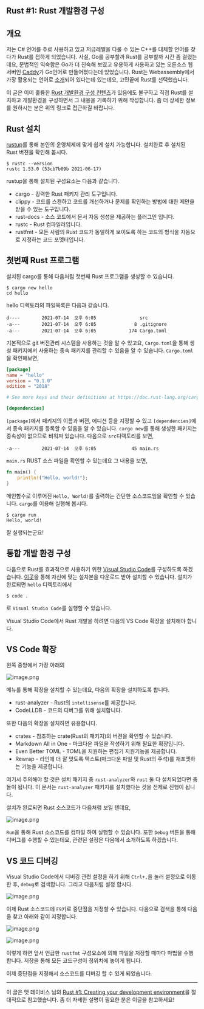 ## Rust #1: Rust 개발환경 구성

## 개요
저는 C# 언어를 주로 사용하고 있고 저급레벨을 다룰 수 있는 C++를 대체할 언어를 찾다가 Rust를 접하게 되었습니다. 사실, Go를 공부할까 Rust를 공부할까 시간 좀 걸렸는데요, 문법적인 익숙함은 Go가 더 친숙해 보였고 유용하게 사용하고 있는 오른소스 웹 서버인 [Caddy](https://caddyserver.com/)가 Go언어로 만들어졌다는데 있었습니다. Rust는 Webassembly에서 가장 활용되는 언어로 [소개](https://blog.scottlogic.com/2021/06/21/state-of-wasm.html?utm_source=thenewstack&utm_medium=website&utm_campaign=platform)되어 있다는데 있는데요, 고민끝에 Rust를 선택했습니다.

이 글은 이미 훌륭한 [Rust 개발환경 구성 컨텐츠](https://dev.to/cthutu/rust-1-creating-your-development-environment-55bi)가 있음에도 불구하고 직접 Rust를 설치하고 개발환경을 구성하면서 그 내용을 기록하기 위해 작성합니다. 좀 더 상세한 정보를 원하시는 분은 위의 링크로 접근하길 바랍니다.

## Rust 설치
[rustup](https://rustup.rs/)를 통해 본인의 운영체제에 맞게 쉽게 설치 가능합니다. 설치완료 후 설치된 Rust 버젼을 확인해 봅시다.

```shell
$ rustc --version
rustc 1.53.0 (53cb7b09b 2021-06-17)
```

rustup을 통해 설치된 구성요소는 다음과 같습니다.

- cargo - 강력한 Rust 패키지 관리 도구입니다.
- clippy - 코드를 스캔하고 코드를 개선하거나 문제를 확인하는 방법에 대한 제안을 받을 수 있는 도구입니다.
- rust-docs - 소스 코드에서 문서 자동 생성을 제공하는 플러그인 입니다.
- rustc - Rust 컴파일러입니다.
- rustfmt - 모든 사람의 Rust 코드가 동일하게 보이도록 하는 코드의 형식을 자동으로 지정하는 코드 포멧터입니다.

## 첫번째 Rust 프로그램
설치된 cargo를 통해 다음처럼 첫번째 Rust 프로그램을 생성할 수 있습니다.

```shell
$ cargo new hello
cd hello
```
hello 디렉토리의 파일목록은 다음과 같습니다.

```shell
d----        2021-07-14  오후 6:05                src
-a---        2021-07-14  오후 6:05              8 .gitignore
-a---        2021-07-14  오후 6:05            174 Cargo.toml
```

기본적으로 git 버전관리 시스템을 사용하는 것을 알 수 있고요, `Cargo.toml`을 통해 생성 패키지에서 사용하는 종속 패키지를 관리할 수 있음을 알 수 있습니다. `Cargo.toml`을 확인해보면,

```toml
[package]
name = "hello"
version = "0.1.0"
edition = "2018"

# See more keys and their definitions at https://doc.rust-lang.org/cargo/reference/manifest.html

[dependencies]
```
`[package]`에서 패키지의 이름과 버젼, 에디션 등을 지정할 수 있고 `[dependencies]`에서 종속 패키지를 등록할 수 있음을 알 수 있습니다. `cargo new`를 통해 생성한 패키지는 종속성이 없으므로 비워져 있습니다. 다음으로 `src`디렉토리를 보면,

```shell
-a---        2021-07-14  오후 6:05             45 main.rs
```

`main.rs` RUST 소스 파일을 확인할 수 있는데요 그 내용을 보면,

```rust
fn main() {
    println!("Hello, world!");
}
```

메인함수로 이루어진 `Hello, World!`를 출력하는 간단한 소스코드임을 확인할 수 있습니다. `cargo`를 이용해 실행해 봅시다.

```shell
$ cargo run
Hello, world!
```

잘 실행되는군요!

## 통합 개발 환경 구성
다음으로 Rust를 효과적으로 사용하기 위한 [Visual Studio Code](https://code.visualstudio.com/)를 구성하도록 하겠습니다. [이곳](https://code.visualstudio.com/#alt-downloads)을 통해 자신에 맞는 설치본을 다운로드 받아 설치할 수 있습니다.
설치가 완료되면 `hello` 디렉토리에서

```shell
$ code .
```
로 `Visual Studio Code`를 실행할 수 있습니다.

Visual Studio Code에서 Rust 개발을 하려면 다음의 VS Code 확장을 설치해야 합니다.

## VS Code 확장

왼쪽 중앙에서 가장 아래의

![image.png](https://cdn.hashnode.com/res/hashnode/image/upload/v1626254354051/6gHfXuIyL.png)

메뉴를 통해 확장을 설치할 수 있는데요, 다음의 확장을 설치하도록 합니다.

- rust-analyzer - Rust의 `intellisense`를 제공합니다.
- CodeLLDB - 코드의 디버그를 위해 설치합니다.

또한 다음의 확장을 설치하면 유용합니다.

- crates - 참조하는 crate(Rust의 패키지)의 버젼을 확인할 수 있습니다.
- Markdown All in One - 마크다운 파일을 작성하기 위해 필요한 확장입니다.
- Even Better TOML - TOML을 지원하는 편집기 지원기능을 제공합니다.
- Rewrap - 라인에 더 잘 맞도록 텍스트(마크다운 파일 및  Rust의 주석)를 재포멧하는 기능을 제공합니다.

여기서 주의해야 할 것은 설치 패키지 중 `rust-analyzer`와 `rust` 둘 다 설치되었다면 충돌이 됩니다. 이 문서는 `rust-analyzer` 패키지를 설치했다는 것을 전제로 진행이 됩니다.

설치가 완료되면 Rust 소스코드가 다음처럼 보일 텐데요,

![image.png](https://cdn.hashnode.com/res/hashnode/image/upload/v1626255349331/QtDjo7rGB.png)

`Run`을 통해 Rust 소스코드를 컴파일 하여 실행할 수 있습니다. 또한 `Debug` 버튼을 통해 디버그를 수행할 수 있는데요, 관련된 설정은 다음에서 소개하도록 하겠습니다.

## VS 코드 디버깅
Visual Studio Code에서 디버깅 관련 설정을 하기 위해 `Ctrl+,`을 눌러 설정으로 이동한 후, `debug`로 검색합니다. 그리고 다음처럼 설정 합시다.

![image.png](https://cdn.hashnode.com/res/hashnode/image/upload/v1626255649704/m8ogPxNnh.png)

이제 Rust 소스코드에 `F9`키로 중단점을 지정할 수 있습니다.
다음으로 검색을 통해 다음을 찾고 아래와 같이 지정합니다.

![image.png](https://cdn.hashnode.com/res/hashnode/image/upload/v1626256068584/fYAXL27pw.png)

![image.png](https://cdn.hashnode.com/res/hashnode/image/upload/v1626256156192/LmAC8Oi5T.png)

이렇게 하면 앞서 언급한 `rustfmt` 구성요소에 의해 파일을 저장할 때마다 마법을 수행합니다. 저장을 통해 모든 코드구성이 정위치에 놓이게 됩니다.

이제 중단점을 지정해서 소스코드를 디버깅 할 수 있게 되었습니다.

---
이 글은 맷 데이비스 님의 [Rust #1: Creating your development environment](https://dev.to/cthutu/rust-1-creating-your-development-environment-55bi)을 절대적으로 참고했습니다. 좀 더 자세한 설명이 필요한 분은 이글을 참고하세요!
